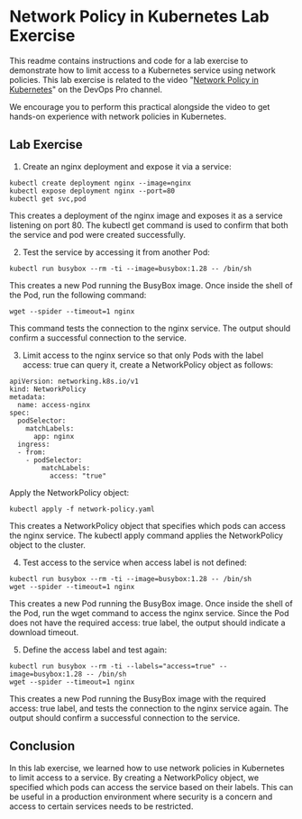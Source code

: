 # Network Policy in Kubernetes Lab Exercise

This readme contains instructions and code for a lab exercise to demonstrate how to limit access to a Kubernetes service using network policies. This lab exercise is related to the video "[Network Policy in Kubernetes](https://youtu.be/-PipuYclU6Q)" on the DevOps Pro channel.

We encourage you to perform this practical alongside the video to get hands-on experience with network policies in Kubernetes.

## Lab Exercise
1. Create an nginx deployment and expose it via a service:
```
kubectl create deployment nginx --image=nginx
kubectl expose deployment nginx --port=80
kubectl get svc,pod
```

This creates a deployment of the nginx image and exposes it as a service listening on port 80. The kubectl get command is used to confirm that both the service and pod were created successfully.

2. Test the service by accessing it from another Pod:
```
kubectl run busybox --rm -ti --image=busybox:1.28 -- /bin/sh
```

This creates a new Pod running the BusyBox image. Once inside the shell of the Pod, run the following command:

```
wget --spider --timeout=1 nginx
```

This command tests the connection to the nginx service. The output should confirm a successful connection to the service.

3. Limit access to the nginx service so that only Pods with the label access: true can query it, create a NetworkPolicy object as follows:

```
apiVersion: networking.k8s.io/v1
kind: NetworkPolicy
metadata:
  name: access-nginx
spec:
  podSelector:
    matchLabels:
      app: nginx
  ingress:
  - from:
    - podSelector:
        matchLabels:
          access: "true"
```

Apply the NetworkPolicy object:

```
kubectl apply -f network-policy.yaml
```

This creates a NetworkPolicy object that specifies which pods can access the nginx service. The kubectl apply command applies the NetworkPolicy object to the cluster.

4. Test access to the service when access label is not defined:

```
kubectl run busybox --rm -ti --image=busybox:1.28 -- /bin/sh
wget --spider --timeout=1 nginx
```

This creates a new Pod running the BusyBox image. Once inside the shell of the Pod, run the wget command to access the nginx service. Since the Pod does not have the required access: true label, the output should indicate a download timeout.

5. Define the access label and test again:

```
kubectl run busybox --rm -ti --labels="access=true" --image=busybox:1.28 -- /bin/sh
wget --spider --timeout=1 nginx
```

This creates a new Pod running the BusyBox image with the required access: true label, and tests the connection to the nginx service again. The output should confirm a successful connection to the service.

## Conclusion
In this lab exercise, we learned how to use network policies in Kubernetes to limit access to a service. By creating a NetworkPolicy object, we specified which pods can access the service based on their labels. This can be useful in a production environment where security is a concern and access to certain services needs to be restricted.
